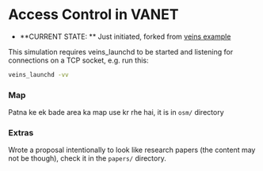 # Access Control in VANET

* **CURRENT STATE: ** Just initiated, forked from [veins example](https://github.com/sommer/veins/tree/66cf3d8211c8e23b5ecc9b0b086443b8ac47f2d9/examples/veins)

This simulation requires veins_launchd to be started and listening for 
connections on a TCP socket, e.g. run this:

```sh
veins_launchd -vv
```

### Map

Patna ke ek bade area ka map use kr rhe hai, it is in `osm/` directory

### Extras

Wrote a proposal intentionally to look like research papers (the content may not be though), check it in the `papers/` directory.

